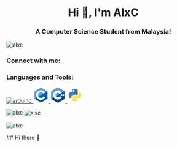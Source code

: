 <h1 align="center">Hi 👋, I'm AlxC</h1>
<h3 align="center">A Computer Science Student from Malaysia!</h3>

<p align="left"> <img src="https://komarev.com/ghpvc/?username=alxc&label=Profile%20views&color=0e75b6&style=flat" alt="alxc" /> </p>

<h3 align="left">Connect with me:</h3>
<p align="left">
</p>

<h3 align="left">Languages and Tools:</h3>
<p align="left"> <a href="https://www.arduino.cc/" target="_blank" rel="noreferrer"> <img src="https://cdn.worldvectorlogo.com/logos/arduino-1.svg" alt="arduino" width="40" height="40"/> </a> <a href="https://www.cprogramming.com/" target="_blank" rel="noreferrer"> <img src="https://raw.githubusercontent.com/devicons/devicon/master/icons/c/c-original.svg" alt="c" width="40" height="40"/> </a> <a href="https://www.w3schools.com/cpp/" target="_blank" rel="noreferrer"> <img src="https://raw.githubusercontent.com/devicons/devicon/master/icons/cplusplus/cplusplus-original.svg" alt="cplusplus" width="40" height="40"/> </a> <a href="https://www.python.org" target="_blank" rel="noreferrer"> <img src="https://raw.githubusercontent.com/devicons/devicon/master/icons/python/python-original.svg" alt="python" width="40" height="40"/> </a> </p>

<p><img align="left" src="https://github-readme-stats.vercel.app/api/top-langs?username=alxc&show_icons=true&locale=en&layout=compact" alt="alxc" /></p>

<p>&nbsp;<img align="center" src="https://github-readme-stats.vercel.app/api?username=alxc&show_icons=true&locale=en" alt="alxc" /></p>

<p><img align="center" src="https://github-readme-streak-stats.herokuapp.com/?user=alxc&" alt="alxc" /></p>
## Hi there 👋

<!--
**AlxC05/AlxC05** is a ✨ _special_ ✨ repository because its `README.md` (this file) appears on your GitHub profile.

Here are some ideas to get you started:

- 🔭 I’m currently working on ...
- 🌱 I’m currently learning ...
- 👯 I’m looking to collaborate on ...
- 🤔 I’m looking for help with ...
- 💬 Ask me about ...
- 📫 How to reach me: ...
- 😄 Pronouns: ...
- ⚡ Fun fact: ...
-->
